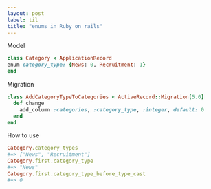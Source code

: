 ```yaml
---
layout: post
label: til
title: "enums in Ruby on rails"
---
```


<p>
  
</p>
Model

```ruby
class Category < ApplicationRecord
enum category_type: {News: 0, Recruitment: 1}
end
```
Migration

```ruby
class AddCategoryTypeToCategories < ActiveRecord::Migration[5.0]
  def change
    add_column :categories, :category_type, :integer, default: 0
  end
end
```

How to use

```ruby
Category.category_types
#=> ["News", "Recruitment"]
Category.first.category_type
#=> "News"
Category.first.category_type_before_type_cast
#=> 0
```

